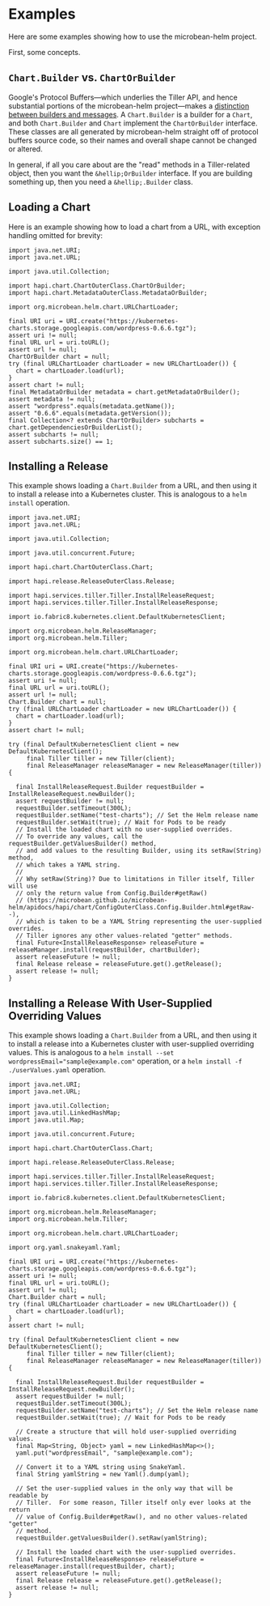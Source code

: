 # Examples

Here are some examples showing how to use the microbean-helm project.

First, some concepts.

## `Chart.Builder` vs. `ChartOrBuilder`

Google's Protocol Buffers&mdash;which underlies the Tiller API, and
hence substantial portions of the microbean-helm project&mdash;makes
a
[distinction between builders and messages](https://developers.google.com/protocol-buffers/docs/javatutorial#builders).
A `Chart.Builder` is a builder for a `Chart`, and both `Chart.Builder`
and `Chart` implement the `ChartOrBuilder` interface.  These classes
are all generated by microbean-helm straight off of protocol buffers
source code, so their names and overall shape cannot be changed or
altered.

In general, if all you care about are the "read" methods in a
Tiller-related object, then you want the `&hellip;OrBuilder`
interface.  If you are building something up, then you need a
`&hellip;.Builder` class.

## Loading a Chart

Here is an example showing how to load a chart from a URL, with
exception handling omitted for brevity:

```
import java.net.URI;
import java.net.URL;

import java.util.Collection;

import hapi.chart.ChartOuterClass.ChartOrBuilder;
import hapi.chart.MetadataOuterClass.MetadataOrBuilder;

import org.microbean.helm.chart.URLChartLoader;

final URI uri = URI.create("https://kubernetes-charts.storage.googleapis.com/wordpress-0.6.6.tgz");
assert uri != null;
final URL url = uri.toURL();
assert url != null;
ChartOrBuilder chart = null;
try (final URLChartLoader chartLoader = new URLChartLoader()) {
  chart = chartLoader.load(url);
}
assert chart != null;
final MetadataOrBuilder metadata = chart.getMetadataOrBuilder();
assert metadata != null;
assert "wordpress".equals(metadata.getName());
assert "0.6.6".equals(metadata.getVersion());
final Collection<? extends ChartOrBuilder> subcharts = chart.getDependenciesOrBuilderList();
assert subcharts != null;
assert subcharts.size() == 1;
```

## Installing a Release

This example shows loading a `Chart.Builder` from a URL, and then
using it to install a release into a Kubernetes cluster.  This is
analogous to a `helm install` operation.

```
import java.net.URI;
import java.net.URL;

import java.util.Collection;

import java.util.concurrent.Future;

import hapi.chart.ChartOuterClass.Chart;

import hapi.release.ReleaseOuterClass.Release;

import hapi.services.tiller.Tiller.InstallReleaseRequest;
import hapi.services.tiller.Tiller.InstallReleaseResponse;

import io.fabric8.kubernetes.client.DefaultKubernetesClient;

import org.microbean.helm.ReleaseManager;
import org.microbean.helm.Tiller;

import org.microbean.helm.chart.URLChartLoader;

final URI uri = URI.create("https://kubernetes-charts.storage.googleapis.com/wordpress-0.6.6.tgz");
assert uri != null;
final URL url = uri.toURL();
assert url != null;
Chart.Builder chart = null;
try (final URLChartLoader chartLoader = new URLChartLoader()) {
  chart = chartLoader.load(url);
}
assert chart != null;

try (final DefaultKubernetesClient client = new DefaultKubernetesClient();
     final Tiller tiller = new Tiller(client);
     final ReleaseManager releaseManager = new ReleaseManager(tiller)) {

  final InstallReleaseRequest.Builder requestBuilder = InstallReleaseRequest.newBuilder();
  assert requestBuilder != null;
  requestBuilder.setTimeout(300L);
  requestBuilder.setName("test-charts"); // Set the Helm release name
  requestBuilder.setWait(true); // Wait for Pods to be ready
  // Install the loaded chart with no user-supplied overrides.
  // To override any values, call the requestBuilder.getValuesBuilder() method,
  // and add values to the resulting Builder, using its setRaw(String) method,
  // which takes a YAML string.
  //
  // Why setRaw(String)? Due to limitations in Tiller itself, Tiller will use
  // only the return value from Config.Builder#getRaw()
  // (https://microbean.github.io/microbean-helm/apidocs/hapi/chart/ConfigOuterClass.Config.Builder.html#getRaw--),
  // which is taken to be a YAML String representing the user-supplied overrides.
  // Tiller ignores any other values-related "getter" methods.
  final Future<InstallReleaseResponse> releaseFuture = releaseManager.install(requestBuilder, chartBuilder);
  assert releaseFuture != null;
  final Release release = releaseFuture.get().getRelease();
  assert release != null;
}
```

## Installing a Release With User-Supplied Overriding Values

This example shows loading a `Chart.Builder` from a URL, and then
using it to install a release into a Kubernetes cluster with
user-supplied overriding values.  This is analogous to a `helm install
--set wordpressEmail="sample@example.com"` operation, or a `helm
install -f ./userValues.yaml` operation.

```
import java.net.URI;
import java.net.URL;

import java.util.Collection;
import java.util.LinkedHashMap;
import java.util.Map;

import java.util.concurrent.Future;

import hapi.chart.ChartOuterClass.Chart;

import hapi.release.ReleaseOuterClass.Release;

import hapi.services.tiller.Tiller.InstallReleaseRequest;
import hapi.services.tiller.Tiller.InstallReleaseResponse;

import io.fabric8.kubernetes.client.DefaultKubernetesClient;

import org.microbean.helm.ReleaseManager;
import org.microbean.helm.Tiller;

import org.microbean.helm.chart.URLChartLoader;

import org.yaml.snakeyaml.Yaml;

final URI uri = URI.create("https://kubernetes-charts.storage.googleapis.com/wordpress-0.6.6.tgz");
assert uri != null;
final URL url = uri.toURL();
assert url != null;
Chart.Builder chart = null;
try (final URLChartLoader chartLoader = new URLChartLoader()) {
  chart = chartLoader.load(url);
}
assert chart != null;

try (final DefaultKubernetesClient client = new DefaultKubernetesClient();
     final Tiller tiller = new Tiller(client);
     final ReleaseManager releaseManager = new ReleaseManager(tiller)) {

  final InstallReleaseRequest.Builder requestBuilder = InstallReleaseRequest.newBuilder();
  assert requestBuilder != null;
  requestBuilder.setTimeout(300L);
  requestBuilder.setName("test-charts"); // Set the Helm release name
  requestBuilder.setWait(true); // Wait for Pods to be ready

  // Create a structure that will hold user-supplied overriding values.
  final Map<String, Object> yaml = new LinkedHashMap<>();
  yaml.put("wordpressEmail", "sample@example.com");
  
  // Convert it to a YAML string using SnakeYaml.
  final String yamlString = new Yaml().dump(yaml);
  
  // Set the user-supplied values in the only way that will be readable by
  // Tiller.  For some reason, Tiller itself only ever looks at the return
  // value of Config.Builder#getRaw(), and no other values-related "getter"
  // method.
  requestBuilder.getValuesBuilder().setRaw(yamlString);
  
  // Install the loaded chart with the user-supplied overrides.
  final Future<InstallReleaseResponse> releaseFuture = releaseManager.install(requestBuilder, chart);
  assert releaseFuture != null;
  final Release release = releaseFuture.get().getRelease();
  assert release != null;
}
```
